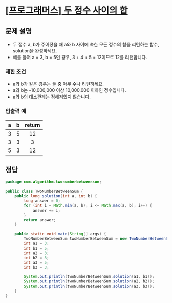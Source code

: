 # [\[프로그래머스\] 두 정수 사이의 합](https://programmers.co.kr/learn/courses/30/lessons/12912)

## 문제 설명
 - 두 정수 a, b가 주어졌을 때 a와 b 사이에 속한 모든 정수의 합을 리턴하는 함수, solution을 완성하세요.
- 예를 들어 a = 3, b = 5인 경우, 3 + 4 + 5 = 12이므로 12를 리턴합니다.

### 제한 조건
- a와 b가 같은 경우는 둘 중 아무 수나 리턴하세요.
- a와 b는 -10,000,000 이상 10,000,000 이하인 정수입니다.
- a와 b의 대소관계는 정해져있지 않습니다.

### 입출력 예
a | b | return
:---: | :---: | :---:
3 | 5 | 12
3 | 3 | 3
5 | 3 | 12

## 정답

```java
package com.algorithm.twonumberbetweensum;

public class TwoNumberBetweenSum {
	public long solution(int a, int b) {
		long answer = 0;
		for (int i = Math.min(a, b); i <= Math.max(a, b); i++) {
			answer += i;
		}
		return answer;
	}

	public static void main(String[] args) {
		TwoNumberBetweenSum twoNumberBetweenSum = new TwoNumberBetweenSum();
		int a1 = 3;
		int b1 = 5;
		int a2 = 3;
		int b2 = 3;
		int a3 = 5;
		int b3 = 3;

		System.out.println(twoNumberBetweenSum.solution(a1, b1));
		System.out.println(twoNumberBetweenSum.solution(a2, b2));
		System.out.println(twoNumberBetweenSum.solution(a3, b3));
	}
}
```
